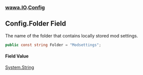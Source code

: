 ### [wawa.IO](wawa.IO.md 'wawa.IO').[Config](Config.md 'wawa.IO.Config')

## Config.Folder Field

The name of the folder that contains locally stored mod settings.

```csharp
public const string Folder = "Modsettings";
```

#### Field Value
[System.String](https://docs.microsoft.com/en-us/dotnet/api/System.String 'System.String')